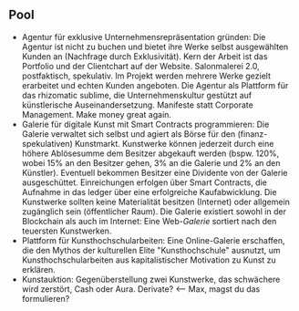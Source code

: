 ## Pool

* Agentur für exklusive Unternehmensrepräsentation gründen: Die Agentur ist nicht zu buchen und bietet ihre Werke selbst ausgewählten Kunden an (Nachfrage durch Exklusivität). Kern der Arbeit ist das Portfolio und der Clientchart auf der Website. Salonmalerei 2.0, postfaktisch, spekulativ. Im Projekt werden mehrere Werke gezielt erarbeitet und echten Kunden angeboten. Die Agentur als Plattform für das rhizomatic sublime, die Unternehmenskultur gestützt auf künstlerische Auseinandersetzung. Manifeste statt Corporate Management. Make money great again.
* Galerie für digitale Kunst mit Smart Contracts programmieren: Die Galerie verwaltet sich selbst und agiert als Börse für den (finanz-spekulativen) Kunstmarkt. Kunstwerke können jederzeit durch eine höhere Ablösesumme dem Besitzer abgekauft werden (bspw. 120%, wobei 15% an den Besitzer gehen, 3% an die Galerie und 2% an den Künstler). Eventuell bekommen Besitzer eine Dividente von der Galerie ausgeschüttet. Einreichungen erfolgen über Smart Contracts, die Aufnahme in das ledger über eine erfolgreiche Kaufabwicklung. Die Kunstwerke sollten keine Materialität besitzen (Internet) oder allgemein zugänglich sein (öffentlicher Raum). Die Galerie existiert sowohl in der Blockchain als auch im Internet: Eine Web-*Galerie* sortiert nach den teuersten Kunstwerken.
* Plattform für Kunsthochschularbeiten: Eine Online-Galerie erschaffen, die den Mythos der kulturellen Elite "Kunsthochschule" ausnutzt, um Kunsthochschularbeiten aus kapitalistischer Motivation zu Kunst zu erklären.
* Kunstauktion: Gegenüberstellung zwei Kunstwerke, das schwächere wird zerstört, Cash oder Aura. Derivate? <-- Max, magst du das formulieren?